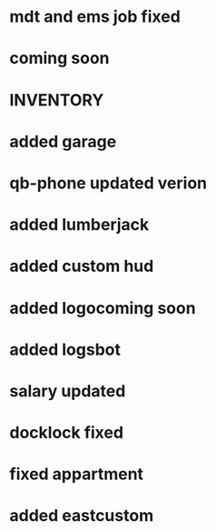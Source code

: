 # mdt and ems job fixed
# coming soon
# INVENTORY
# added garage
# qb-phone updated verion
# added lumberjack
# added custom hud
# added logocoming soon 
# added logsbot
# salary updated 
# docklock fixed 
# fixed appartment
# added eastcustom
